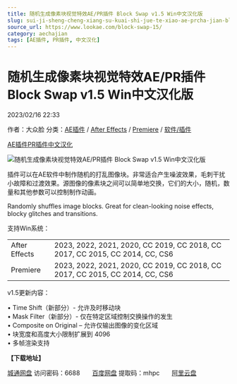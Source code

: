 ```yaml
---
title: 随机生成像素块视觉特效AE/PR插件 Block Swap v1.5 Win中文汉化版
slug: sui-ji-sheng-cheng-xiang-su-kuai-shi-jue-te-xiao-ae-prcha-jian-block-swap-v1-5-winzhong-wen-yi-hua-ban
source_url: https://www.lookae.com/block-swap-15/
category: aechajian
tags: [AE插件, PR插件, 中文汉化]
---
```

# 随机生成像素块视觉特效AE/PR插件 Block Swap v1.5 Win中文汉化版

2023/02/16 22:33

作者：大众脸
分类：[AE插件](https://www.lookae.com/after-effects/aechajian/) / [After Effects](https://www.lookae.com/after-effects/) / [Premiere](https://www.lookae.com/qitarjcj/premierezy/) / [软件/插件](https://www.lookae.com/qitarjcj/)

[AE插件](https://www.lookae.com/tag/ae%e6%8f%92%e4%bb%b6/)[PR插件](https://www.lookae.com/tag/pr%e6%8f%92%e4%bb%b6/)[中文汉化](https://www.lookae.com/tag/%e4%b8%ad%e6%96%87%e6%b1%89%e5%8c%96/)

![随机生成像素块视觉特效AE/PR插件 Block Swap v1.5 Win中文汉化版](https://www.lookae.com/wp-content/uploads/2023/02/Block-Swap-15.jpg "随机生成像素块视觉特效AE/PR插件 Block Swap v1.5 Win中文汉化版-LookAE.com")

插件可以在AE软件中制作随机的打乱图像块。非常适合产生噪波效果，毛刺干扰小故障和过渡效果。源图像的像素块之间可以简单地交换，它们的大小，随机，数量和其他参数可以控制制作动画。

Randomly shuffles image blocks. Great for clean-looking noise effects, blocky glitches and transitions.

支持Win系统：

|  |  |
| --- | --- |
| After Effects | 2023, 2022, 2021, 2020, CC 2019, CC 2018, CC 2017, CC 2015, CC 2014, CC, CS6 |
| Premiere | 2023, 2022, 2021, 2020, CC 2019, CC 2018, CC 2017, CC 2015, CC 2014, CC, CS6 |

v1.5更新内容：

• Time Shift（新部分）- 允许及时移动块  
• Mask Filter（新部分）- 仅在特定区域控制交换操作的发生  
• Composite on Original – 允许仅输出图像的变化区域  
• 块宽度和高度大小限制扩展到 4096  
• 多帧渲染支持

**【下载地址】**

[城通网盘](https://url70.ctfile.com/f/2827370-809916230-a26944?p=4431) 访问密码：6688       [百度网盘](https://pan.baidu.com/s/1sOW-iGnqSMOpDvktfSAWFQ?pwd=mhpc) 提取码：mhpc       [阿里云盘](https://www.aliyundrive.com/s/MPE5xV7ktVW)
